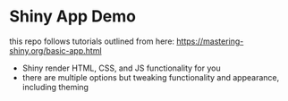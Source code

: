 # Shiny App Demo

this repo follows tutorials outlined from here: https://mastering-shiny.org/basic-app.html

- Shiny render HTML, CSS, and JS functionality for you
- there are multiple options but tweaking functionality and appearance, including theming 